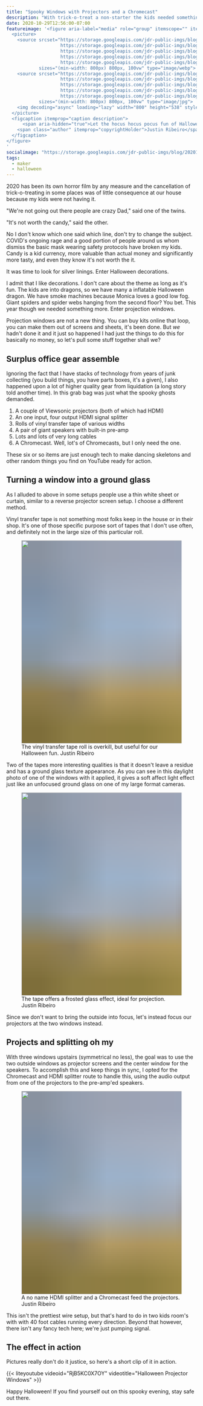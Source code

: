 ```yaml
---
title: "Spooky Windows with Projectors and a Chromecast"
description: "With trick-o-treat a non-starter the kids needed something a little different for Halloween. Using spare parts around the shop it's time to make some projection windows."
date: 2020-10-29T12:56:00-07:00
featureimage: '<figure aria-label="media" role="group" itemscope="" itemprop="associatedMedia" itemtype="http://schema.org/ImageObject">
  <picture>
    <source srcset="https://storage.googleapis.com/jdr-public-imgs/blog/20201029-the-hocus-pocus-house-640.webp 640w,
                    https://storage.googleapis.com/jdr-public-imgs/blog/20201029-the-hocus-pocus-house-800.webp 800w,
                    https://storage.googleapis.com/jdr-public-imgs/blog/20201029-the-hocus-pocus-house-1024.webp 1024w,
                    https://storage.googleapis.com/jdr-public-imgs/blog/20201029-the-hocus-pocus-house-1280.webp 1280w,
                    https://storage.googleapis.com/jdr-public-imgs/blog/20201029-the-hocus-pocus-house-1600.webp 1600w"
            sizes="(min-width: 800px) 800px, 100vw" type="image/webp">
    <source srcset="https://storage.googleapis.com/jdr-public-imgs/blog/20201029-the-hocus-pocus-house-640.jpg 640w,
                    https://storage.googleapis.com/jdr-public-imgs/blog/20201029-the-hocus-pocus-house-800.jpg 800w,
                    https://storage.googleapis.com/jdr-public-imgs/blog/20201029-the-hocus-pocus-house-1024.jpg 1024w,
                    https://storage.googleapis.com/jdr-public-imgs/blog/20201029-the-hocus-pocus-house-1280.jpg 1280w,
                    https://storage.googleapis.com/jdr-public-imgs/blog/20201029-the-hocus-pocus-house-1600.jpg 1600w"
            sizes="(min-width: 800px) 800px, 100vw" type="image/jpg">
    <img decoding="async" loading="lazy" width="800" height="538" style="background-size: cover; background-image: url(''data:image/svg+xml;charset=utf-8,%3Csvg xmlns=\''http%3A//www.w3.org/2000/svg\'' xmlns%3Axlink=\''http%3A//www.w3.org/1999/xlink\'' viewBox=\''0 0 1280 853\''%3E%3Cfilter id=\''b\'' color-interpolation-filters=\''sRGB\''%3E%3CfeGaussianBlur stdDeviation=\''.5\''%3E%3C/feGaussianBlur%3E%3CfeComponentTransfer%3E%3CfeFuncA type=\''discrete\'' tableValues=\''1 1\''%3E%3C/feFuncA%3E%3C/feComponentTransfer%3E%3C/filter%3E%3Cimage filter=\''url(%23b)\'' x=\''0\'' y=\''0\'' height=\''100%25\'' width=\''100%25\'' xlink%3Ahref=\''data%3Aimage/png;base64,iVBORw0KGgoAAAANSUhEUgAAAAkAAAAGCAIAAACepSOSAAAACXBIWXMAAC4jAAAuIwF4pT92AAAAs0lEQVQI1wGoAFf/AImSoJSer5yjs52ktp2luJuluKOpuJefsoCNowB+kKaOm66grL+krsCnsMGrt8m1u8mzt8OVoLIAhJqzjZ2tnLLLnLHJp7fNmpyjqbPCqLrRjqO7AIeUn5ultaWtt56msaSnroZyY4mBgLq7wY6TmwCRfk2Pf1uzm2WulV+xmV6rmGyQfFm3nWSBcEIAfm46jX1FkH5Djn5AmodGo49MopBLlIRBfG8yj/dfjF5frTUAAAAASUVORK5CYII=\''%3E%3C/image%3E%3C/svg%3E'');" src="https://storage.googleapis.com/jdr-public-imgs/blog/20201029-the-hocus-pocus-house-800.jpg" alt="Let the hocus hocus pocus fun of Halloween take shape.">
  </picture>
  <figcaption itemprop="caption description">
      <span aria-hidden="true">Let the hocus hocus pocus fun of Halloween take shape.</span>
    <span class="author" itemprop="copyrightHolder">Justin Ribeiro</span>
  </figcaption>
</figure>
'
socialimage: "https://storage.googleapis.com/jdr-public-imgs/blog/20201029-the-hocus-pocus-house-800.jpg"
tags:
  - maker
  - halloween
---
```


2020 has been its own horror film by any measure and the cancellation of trick-o-treating in some places was of little consequence at our house because my kids were not having it.

"We're not going out there people are crazy Dad," said one of the twins.

"It's not worth the candy," said the other.

No I don't know which one said which line, don't try to change the subject. COVID's ongoing rage and a good portion of people around us whom dismiss the basic mask wearing safety protocols have broken my kids. Candy is a kid currency, more valuable than actual money and significantly more tasty, and even they know it's not worth the it.

It was time to look for silver linings. Enter Halloween decorations.

I admit that I like decorations. I don't care about the theme as long as it's fun. The kids are into dragons, so we have many a inflatable Halloween dragon. We have smoke machines because Monica loves a good low fog. Giant spiders and spider webs hanging from the second floor? You bet. This year though we needed something more. Enter projection windows.

Projection windows are not a new thing. You can buy kits online that loop, you can make them out of screens and sheets, it's been done. But _we_ hadn't done it and it just so happened I had just the things to do this for basically no money, so let's pull some stuff together shall we?

## Surplus office gear assemble

Ignoring the fact that I have stacks of technology from years of junk collecting (you build things, you have parts boxes, it's a given), I also happened upon a lot of higher quality gear from liquidation (a long story told another time). In this grab bag was just what the spooky ghosts demanded.

1. A couple of Viewsonic projectors (both of which had HDMI)
2. An one input, four output HDMI signal splitter
3. Rolls of vinyl transfer tape of various widths
4. A pair of giant speakers with built-in pre-amp
5. Lots and lots of very long cables
6. A Chromecast. Well, lot's of Chromecasts, but I only need the one.

These six or so items are just enough tech to make dancing skeletons and other random things you find on YouTube ready for action.

## Turning a window into a ground glass

As I alluded to above in some setups people use a thin white sheet or curtain, similar to a reverse projector screen setup. I choose a different method.

Vinyl transfer tape is not something most folks keep in the house or in their shop. It's one of those specific purpose sort of tapes that I don't use often, and definitely not in the large size of this particular roll.

<figure aria-label="media" role="group" itemscope="" itemprop="associatedMedia" itemtype="http://schema.org/ImageObject">
  <picture>
    <source srcset="https://storage.googleapis.com/jdr-public-imgs/blog/20201029-the-magical-tape-640.webp 640w,
                    https://storage.googleapis.com/jdr-public-imgs/blog/20201029-the-magical-tape-800.webp 800w,
                    https://storage.googleapis.com/jdr-public-imgs/blog/20201029-the-magical-tape-1024.webp 1024w,
                    https://storage.googleapis.com/jdr-public-imgs/blog/20201029-the-magical-tape-1280.webp 1280w,
                    https://storage.googleapis.com/jdr-public-imgs/blog/20201029-the-magical-tape-1600.webp 1600w"
            sizes="(min-width: 800px) 800px, 100vw" type="image/webp">
    <source srcset="https://storage.googleapis.com/jdr-public-imgs/blog/20201029-the-magical-tape-640.jpg 640w,
                    https://storage.googleapis.com/jdr-public-imgs/blog/20201029-the-magical-tape-800.jpg 800w,
                    https://storage.googleapis.com/jdr-public-imgs/blog/20201029-the-magical-tape-1024.jpg 1024w,
                    https://storage.googleapis.com/jdr-public-imgs/blog/20201029-the-magical-tape-1280.jpg 1280w,
                    https://storage.googleapis.com/jdr-public-imgs/blog/20201029-the-magical-tape-1600.jpg 1600w"
            sizes="(min-width: 800px) 800px, 100vw" type="image/jpg">
    <img decoding="async" loading="lazy" width="800" height="538" style="background-size: cover;
          background-image: url('data:image/svg+xml;charset=utf-8,%3Csvg xmlns=\'http%3A//www.w3.org/2000/svg\' xmlns%3Axlink=\'http%3A//www.w3.org/1999/xlink\' viewBox=\'0 0 1280 853\'%3E%3Cfilter id=\'b\' color-interpolation-filters=\'sRGB\'%3E%3CfeGaussianBlur stdDeviation=\'.5\'%3E%3C/feGaussianBlur%3E%3CfeComponentTransfer%3E%3CfeFuncA type=\'discrete\' tableValues=\'1 1\'%3E%3C/feFuncA%3E%3C/feComponentTransfer%3E%3C/filter%3E%3Cimage filter=\'url(%23b)\' x=\'0\' y=\'0\' height=\'100%25\' width=\'100%25\' xlink%3Ahref=\'data%3Aimage/png;base64,iVBORw0KGgoAAAANSUhEUgAAAAkAAAAGCAIAAACepSOSAAAACXBIWXMAAC4jAAAuIwF4pT92AAAAs0lEQVQI1wGoAFf/AImSoJSer5yjs52ktp2luJuluKOpuJefsoCNowB+kKaOm66grL+krsCnsMGrt8m1u8mzt8OVoLIAhJqzjZ2tnLLLnLHJp7fNmpyjqbPCqLrRjqO7AIeUn5ultaWtt56msaSnroZyY4mBgLq7wY6TmwCRfk2Pf1uzm2WulV+xmV6rmGyQfFm3nWSBcEIAfm46jX1FkH5Djn5AmodGo49MopBLlIRBfG8yj/dfjF5frTUAAAAASUVORK5CYII=\'%3E%3C/image%3E%3C/svg%3E');" src="https://storage.googleapis.com/jdr-public-imgs/blog/20201029-the-magical-tape-800.jpg" alt="">
  </picture>
  <figcaption itemprop="caption description">
    <span aria-hidden="true">The vinyl transfer tape roll is overkill, but useful for our Halloween fun.</span>
    <span class="author" itemprop="copyrightHolder">Justin Ribeiro</span>
  </figcaption>
</figure>

Two of the tapes more interesting qualities is that it doesn't leave a residue and has a ground glass texture appearance. As you can see in this daylight photo of one of the windows with it applied, it gives a soft affect light effect just like an unfocused ground glass on one of my large format cameras.

<figure aria-label="media" role="group" itemscope="" itemprop="associatedMedia" itemtype="http://schema.org/ImageObject">
  <picture>
    <source srcset="https://storage.googleapis.com/jdr-public-imgs/blog/20201029-the-magical-tape-on-window-gg-640.webp 640w,
                    https://storage.googleapis.com/jdr-public-imgs/blog/20201029-the-magical-tape-on-window-gg-800.webp 800w,
                    https://storage.googleapis.com/jdr-public-imgs/blog/20201029-the-magical-tape-on-window-gg-1024.webp 1024w,
                    https://storage.googleapis.com/jdr-public-imgs/blog/20201029-the-magical-tape-on-window-gg-1280.webp 1280w,
                    https://storage.googleapis.com/jdr-public-imgs/blog/20201029-the-magical-tape-on-window-gg-1600.webp 1600w"
            sizes="(min-width: 800px) 800px, 100vw" type="image/webp">
    <source srcset="https://storage.googleapis.com/jdr-public-imgs/blog/20201029-the-magical-tape-on-window-gg-640.jpg 640w,
                    https://storage.googleapis.com/jdr-public-imgs/blog/20201029-the-magical-tape-on-window-gg-800.jpg 800w,
                    https://storage.googleapis.com/jdr-public-imgs/blog/20201029-the-magical-tape-on-window-gg-1024.jpg 1024w,
                    https://storage.googleapis.com/jdr-public-imgs/blog/20201029-the-magical-tape-on-window-gg-1280.jpg 1280w,
                    https://storage.googleapis.com/jdr-public-imgs/blog/20201029-the-magical-tape-on-window-gg-1600.jpg 1600w"
            sizes="(min-width: 800px) 800px, 100vw" type="image/jpg">
    <img decoding="async" loading="lazy" width="800" height="538" style="background-size: cover;
          background-image: url('data:image/svg+xml;charset=utf-8,%3Csvg xmlns=\'http%3A//www.w3.org/2000/svg\' xmlns%3Axlink=\'http%3A//www.w3.org/1999/xlink\' viewBox=\'0 0 1280 853\'%3E%3Cfilter id=\'b\' color-interpolation-filters=\'sRGB\'%3E%3CfeGaussianBlur stdDeviation=\'.5\'%3E%3C/feGaussianBlur%3E%3CfeComponentTransfer%3E%3CfeFuncA type=\'discrete\' tableValues=\'1 1\'%3E%3C/feFuncA%3E%3C/feComponentTransfer%3E%3C/filter%3E%3Cimage filter=\'url(%23b)\' x=\'0\' y=\'0\' height=\'100%25\' width=\'100%25\' xlink%3Ahref=\'data%3Aimage/png;base64,iVBORw0KGgoAAAANSUhEUgAAAAkAAAAGCAIAAACepSOSAAAACXBIWXMAAC4jAAAuIwF4pT92AAAAs0lEQVQI1wGoAFf/AImSoJSer5yjs52ktp2luJuluKOpuJefsoCNowB+kKaOm66grL+krsCnsMGrt8m1u8mzt8OVoLIAhJqzjZ2tnLLLnLHJp7fNmpyjqbPCqLrRjqO7AIeUn5ultaWtt56msaSnroZyY4mBgLq7wY6TmwCRfk2Pf1uzm2WulV+xmV6rmGyQfFm3nWSBcEIAfm46jX1FkH5Djn5AmodGo49MopBLlIRBfG8yj/dfjF5frTUAAAAASUVORK5CYII=\'%3E%3C/image%3E%3C/svg%3E');"style="contain-intrinsic-size: min(var(--main-width), 800px) min(calc(var(--main-width) * 0.66640625), 553px);" src="https://storage.googleapis.com/jdr-public-imgs/blog/20201029-the-magical-tape-on-window-gg-800.jpg" alt="">
  </picture>
  <figcaption itemprop="caption description">
    <span aria-hidden="true">The tape offers a frosted glass effect, ideal for projection.</span>
    <span class="author" itemprop="copyrightHolder">Justin Ribeiro</span>
  </figcaption>
</figure>

Since we don't want to bring the outside into focus, let's instead focus our projectors at the two windows instead.

## Projects and splitting oh my

With three windows upstairs (symmetrical no less), the goal was to use the two outside windows as projector screens and the center window for the speakers. To accomplish this and keep things in sync, I opted for the Chromecast and HDMI splitter route to handle this, using the audio output from one of the projectors to the pre-amp'ed speakers.

<figure aria-label="media" role="group" itemscope="" itemprop="associatedMedia" itemtype="http://schema.org/ImageObject">
  <picture>
    <source srcset="https://storage.googleapis.com/jdr-public-imgs/blog/20201029-hdmi-splitter-chromecast-640.webp 640w,
                    https://storage.googleapis.com/jdr-public-imgs/blog/20201029-hdmi-splitter-chromecast-800.webp 800w,
                    https://storage.googleapis.com/jdr-public-imgs/blog/20201029-hdmi-splitter-chromecast-1024.webp 1024w,
                    https://storage.googleapis.com/jdr-public-imgs/blog/20201029-hdmi-splitter-chromecast-1280.webp 1280w,
                    https://storage.googleapis.com/jdr-public-imgs/blog/20201029-hdmi-splitter-chromecast-1600.webp 1600w"
            sizes="(min-width: 800px) 800px, 100vw" type="image/webp">
    <source srcset="https://storage.googleapis.com/jdr-public-imgs/blog/20201029-hdmi-splitter-chromecast-640.jpg 640w,
                    https://storage.googleapis.com/jdr-public-imgs/blog/20201029-hdmi-splitter-chromecast-800.jpg 800w,
                    https://storage.googleapis.com/jdr-public-imgs/blog/20201029-hdmi-splitter-chromecast-1024.jpg 1024w,
                    https://storage.googleapis.com/jdr-public-imgs/blog/20201029-hdmi-splitter-chromecast-1280.jpg 1280w,
                    https://storage.googleapis.com/jdr-public-imgs/blog/20201029-hdmi-splitter-chromecast-1600.jpg 1600w"
            sizes="(min-width: 800px) 800px, 100vw" type="image/jpg">
    <img decoding="async" loading="lazy" width="800" height="538" style="background-size: cover;
          background-image: url('data:image/svg+xml;charset=utf-8,%3Csvg xmlns=\'http%3A//www.w3.org/2000/svg\' xmlns%3Axlink=\'http%3A//www.w3.org/1999/xlink\' viewBox=\'0 0 1280 853\'%3E%3Cfilter id=\'b\' color-interpolation-filters=\'sRGB\'%3E%3CfeGaussianBlur stdDeviation=\'.5\'%3E%3C/feGaussianBlur%3E%3CfeComponentTransfer%3E%3CfeFuncA type=\'discrete\' tableValues=\'1 1\'%3E%3C/feFuncA%3E%3C/feComponentTransfer%3E%3C/filter%3E%3Cimage filter=\'url(%23b)\' x=\'0\' y=\'0\' height=\'100%25\' width=\'100%25\' xlink%3Ahref=\'data%3Aimage/png;base64,iVBORw0KGgoAAAANSUhEUgAAAAkAAAAGCAIAAACepSOSAAAACXBIWXMAAC4jAAAuIwF4pT92AAAAs0lEQVQI1wGoAFf/AImSoJSer5yjs52ktp2luJuluKOpuJefsoCNowB+kKaOm66grL+krsCnsMGrt8m1u8mzt8OVoLIAhJqzjZ2tnLLLnLHJp7fNmpyjqbPCqLrRjqO7AIeUn5ultaWtt56msaSnroZyY4mBgLq7wY6TmwCRfk2Pf1uzm2WulV+xmV6rmGyQfFm3nWSBcEIAfm46jX1FkH5Djn5AmodGo49MopBLlIRBfG8yj/dfjF5frTUAAAAASUVORK5CYII=\'%3E%3C/image%3E%3C/svg%3E');" src="https://storage.googleapis.com/jdr-public-imgs/blog/20201029-hdmi-splitter-chromecast-800.jpg" alt="">
  </picture>
  <figcaption itemprop="caption description">
    <span aria-hidden="true">A no name HDMI splitter and a Chromecast feed the projectors.</span>
    <span class="author" itemprop="copyrightHolder">Justin Ribeiro</span>
  </figcaption>
</figure>

This isn't the prettiest wire setup, but that's hard to do in two kids room's with with 40 foot cables running every direction. Beyond that however, there isn't any fancy tech here; we're just pumping signal.

## The effect in action

Pictures really don't do it justice, so here's a short clip of it in action.

{{< liteyoutube videoid="RjB5KC0X7OY" videotitle="Halloween Projector Windows" >}}

Happy Halloween! If you find yourself out on this spooky evening, stay safe out there.